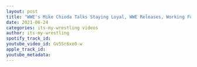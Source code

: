 ```yaml
---
layout: post
title: "WWE's Mike Chioda Talks Staying Loyal, WWE Releases, Working For AEW, The Rock & More"
date: 2021-06-24
categories: its-my-wrestling videos
author: its-my-wrestling
spotify_track_id: 
youtube_video_id: Gv5Sr6xe0-w
apple_track_id: 
youtube_metadata: 
---
```

